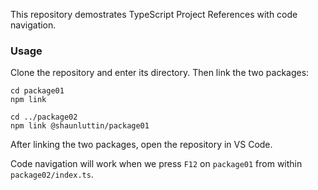 This repository demostrates TypeScript Project References with code navigation.

### Usage

Clone the repository and enter its directory. Then link the two packages:

    cd package01
    npm link

    cd ../package02
    npm link @shaunluttin/package01

After linking the two packages, open the repository in VS Code.

Code navigation will work when we press `F12` on `package01` from within `package02/index.ts`.
